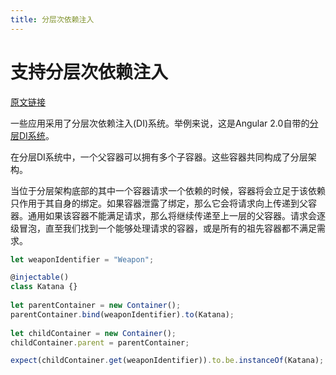 ```yaml
---
title: 分层次依赖注入
---
```


# 支持分层次依赖注入

[原文链接](https://github.com/inversify/InversifyJS/blob/master/wiki/hierarchical_di.md)

一些应用采用了分层次依赖注入(DI)系统。举例来说，这是Angular 2.0自带的[分层DI系统](https://angular.io/docs/ts/latest/guide/hierarchical-dependency-injection.html)。

在分层DI系统中，一个父容器可以拥有多个子容器。这些容器共同构成了分层架构。

当位于分层架构底部的其中一个容器请求一个依赖的时候，容器将会立足于该依赖只作用于其自身的绑定。如果容器泄露了绑定，那么它会将请求向上传递到父容器。通用如果该容器不能满足请求，那么将继续传递至上一层的父容器。请求会逐级冒泡，直至我们找到一个能够处理请求的容器，或是所有的祖先容器都不满足需求。

```ts
let weaponIdentifier = "Weapon";

@injectable()
class Katana {}
 
let parentContainer = new Container();
parentContainer.bind(weaponIdentifier).to(Katana);
 
let childContainer = new Container();
childContainer.parent = parentContainer;

expect(childContainer.get(weaponIdentifier)).to.be.instanceOf(Katana); // true
```